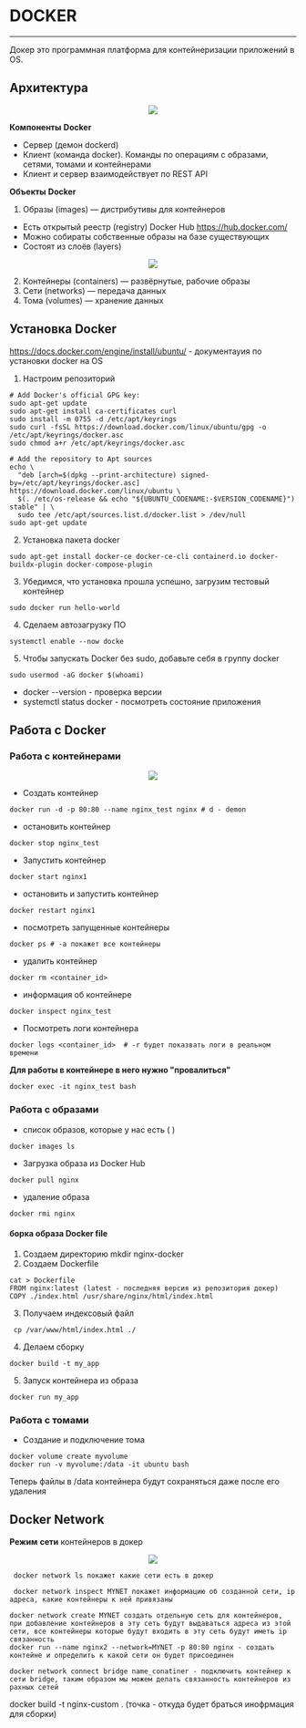 # DOCKER
_ _ _
Докер это программная платформа для контейнеризации приложений в OS.

## Архитектура
<p align="center">
<image src="https://github.com/LLlMEJIb87/LINUX/blob/main/%D0%9A%D0%BE%D0%BD%D1%82%D0%B5%D0%B9%D0%BD%D0%B5%D1%80%D1%8B/%D0%9A%D0%B0%D1%80%D1%82%D0%B8%D0%BD%D0%BA%D0%B8/Docker_architektura.PNG">
</p>


**Компоненты** **Docker**
- Сервер (демон dockerd)
- Клиент (команда docker). Команды по операциям с образами, сетями, томами и контейнерами
- Клиент и сервер взаимодействует по REST API
   

**Объекты** **Docker**
1. Образы (images) — дистрибутивы для контейнеров
- Есть открытый реестр (registry) Docker Hub https://hub.docker.com/
- Можно собираты собственные образы на базе существующих
- Состоят из слоёв (layers)
<p align="center">
<image src="https://github.com/LLlMEJIb87/LINUX/blob/main/%D0%9A%D0%BE%D0%BD%D1%82%D0%B5%D0%B9%D0%BD%D0%B5%D1%80%D1%8B/%D0%9A%D0%B0%D1%80%D1%82%D0%B8%D0%BD%D0%BA%D0%B8/sloi.PNG">
</p>

2. Контейнеры (containers) — развёрнутые, рабочие образы
3. Сети (networks) — передача данных
4. Тома (volumes) — хранение данных


## Установка Docker
https://docs.docker.com/engine/install/ubuntu/  - документауия по установки docker на OS
1. Настроим репозиторий
```
# Add Docker's official GPG key:
sudo apt-get update
sudo apt-get install ca-certificates curl
sudo install -m 0755 -d /etc/apt/keyrings
sudo curl -fsSL https://download.docker.com/linux/ubuntu/gpg -o /etc/apt/keyrings/docker.asc
sudo chmod a+r /etc/apt/keyrings/docker.asc

# Add the repository to Apt sources
echo \
  "deb [arch=$(dpkg --print-architecture) signed-by=/etc/apt/keyrings/docker.asc] https://download.docker.com/linux/ubuntu \
  $(. /etc/os-release && echo "${UBUNTU_CODENAME:-$VERSION_CODENAME}") stable" | \
  sudo tee /etc/apt/sources.list.d/docker.list > /dev/null
sudo apt-get update
```
2. Установка пакета docker
```
sudo apt-get install docker-ce docker-ce-cli containerd.io docker-buildx-plugin docker-compose-plugin
```
3. Убедимся, что установка прошла успешно, загрузим тестовый контейнер
```
sudo docker run hello-world
```
4. Сделаем автозагрузку ПО
```
systemctl enable --now docke
```  
5. Чтобы запускать Docker без sudo, добавьте себя в группу docker
```
sudo usermod -aG docker $(whoami)
```
- docker --version - проверка версии
- systemctl status docker - посмотреть состояние приложения

## Работа с Docker
### Работа с контейнерами

<p align="center">
<image src="https://github.com/LLlMEJIb87/LINUX/blob/main/%D0%9A%D0%BE%D0%BD%D1%82%D0%B5%D0%B9%D0%BD%D0%B5%D1%80%D1%8B/%D0%9A%D0%B0%D1%80%D1%82%D0%B8%D0%BD%D0%BA%D0%B8/zapusk_konteinera.PNG">
</p>

- Cоздать  контейнер
```
docker run -d -p 80:80 --name nginx_test nginx # d - demon
```
- остановить контейнер
```
docker stop nginx_test
```
- Запустить контейнер
```
docker start nginx1
```
- остановить и запустить контейнер
```
docker restart nginx1
```
- посмотреть запущенные контейнеры 
```
docker ps # -a покажет все контейнеры
``` 
- удалить контейнер
```
docker rm <container_id>
```
- информация об контейнере
```
docker inspect nginx_test 
```
- Посмотреть логи контейнера
```
docker logs <container_id>  # -r будет показвать логи в реальном времени
```
__Для работы в контейнере в него нужно "провалиться"__
```
docker exec -it nginx_test bash
```

### Работа с образами
- список образов, которые у нас есть ( )
```
docker images ls
```
- Загрузка образа из Docker Hub
```
docker pull nginx
``` 
- удаление образа
```
docker rmi nginx
```

#### борка образа Docker file
1. Создаем директорию mkdir nginx-docker
2. Cоздаем Dockerfile 
```
cat > Dockerfile
FROM nginx:latest (latest - последняя версия из репозитория докер)
COPY ./index.html /usr/share/nginx/html/index.html
```
3. Получаем индексовый файл
```
 cp /var/www/html/index.html ./
```
4. Делаем сборку
```
docker build -t my_app
```
5. Запуск контейнера из образа
```
docker run my_app
```
### Работа с томами
- Создание и подключение тома
```
docker volume create myvolume
docker run -v myvolume:/data -it ubuntu bash
```
Теперь файлы в /data контейнера будут сохраняться даже после его удаления
## Docker Network
**Режим** **сети** контейнеров в докер
<p align="center">
<image src="https://github.com/LLlMEJIb87/LINUX/blob/main/%D0%9A%D0%BE%D0%BD%D1%82%D0%B5%D0%B9%D0%BD%D0%B5%D1%80%D1%8B/%D0%9A%D0%B0%D1%80%D1%82%D0%B8%D0%BD%D0%BA%D0%B8/Rezhim_seti.PNG">
</p>

```
 docker network ls покажет какие сети есть в докер
```
```
 docker network inspect MYNET покажет информацию об созданной сети, ip адреса, какие контейнеры к ней привязаны
```
```
docker network create MYNET создать отдельную сеть для контейнеров, при добавление контейнеров в эту сеть будут выдаваться адреса из этой сети, все контейнеры которые будут входить в эту сеть будут иметь ip связанность
docker run --name nginx2 --network=MYNET -p 80:80 nginx - создать контейне и определить к какой сети он будет присоединен
```
```
docker network connect bridge name_conatiner - подключить контейнер к сети bridge, таким образом мы можем делать связанность контейнеров из рахных сетей
```

docker build -t nginx-custom . (точка - откуда будет браться инофрмация для сборки)
```

